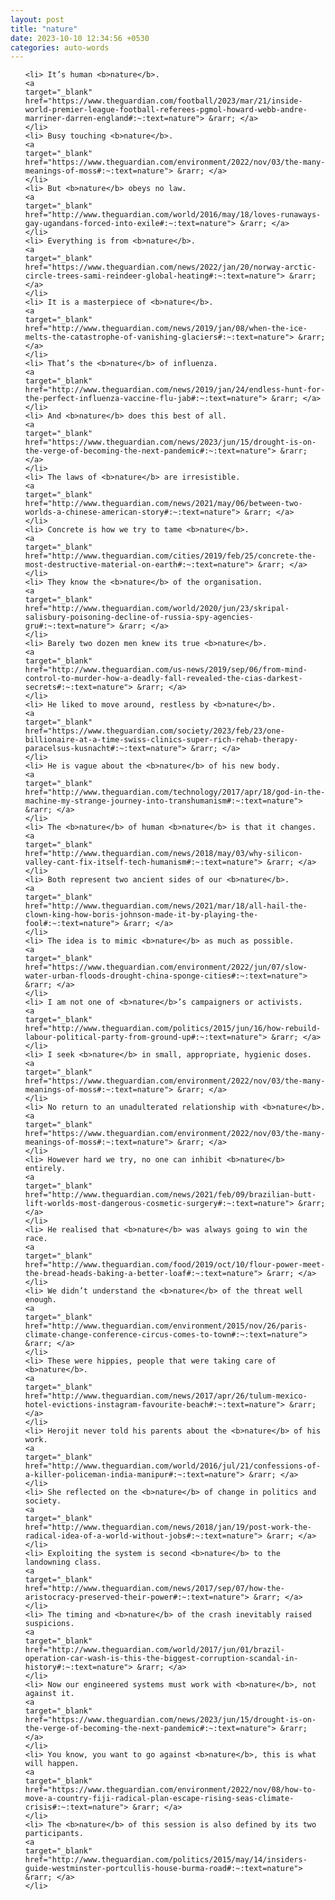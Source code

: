 ```yaml
---
layout: post
title: "nature"
date: 2023-10-10 12:34:56 +0530
categories: auto-words
---
```

<ol>

    <li> It’s human <b>nature</b>.
    <a 
    target="_blank" 
    href="https://www.theguardian.com/football/2023/mar/21/inside-world-premier-league-football-referees-pgmol-howard-webb-andre-marriner-darren-england#:~:text=nature"> &rarr; </a>
    </li>
    <li> Busy touching <b>nature</b>.
    <a 
    target="_blank" 
    href="https://www.theguardian.com/environment/2022/nov/03/the-many-meanings-of-moss#:~:text=nature"> &rarr; </a>
    </li>
    <li> But <b>nature</b> obeys no law.
    <a 
    target="_blank" 
    href="http://www.theguardian.com/world/2016/may/18/loves-runaways-gay-ugandans-forced-into-exile#:~:text=nature"> &rarr; </a>
    </li>
    <li> Everything is from <b>nature</b>.
    <a 
    target="_blank" 
    href="https://www.theguardian.com/news/2022/jan/20/norway-arctic-circle-trees-sami-reindeer-global-heating#:~:text=nature"> &rarr; </a>
    </li>
    <li> It is a masterpiece of <b>nature</b>.
    <a 
    target="_blank" 
    href="http://www.theguardian.com/news/2019/jan/08/when-the-ice-melts-the-catastrophe-of-vanishing-glaciers#:~:text=nature"> &rarr; </a>
    </li>
    <li> That’s the <b>nature</b> of influenza.
    <a 
    target="_blank" 
    href="http://www.theguardian.com/news/2019/jan/24/endless-hunt-for-the-perfect-influenza-vaccine-flu-jab#:~:text=nature"> &rarr; </a>
    </li>
    <li> And <b>nature</b> does this best of all.
    <a 
    target="_blank" 
    href="https://www.theguardian.com/news/2023/jun/15/drought-is-on-the-verge-of-becoming-the-next-pandemic#:~:text=nature"> &rarr; </a>
    </li>
    <li> The laws of <b>nature</b> are irresistible.
    <a 
    target="_blank" 
    href="http://www.theguardian.com/news/2021/may/06/between-two-worlds-a-chinese-american-story#:~:text=nature"> &rarr; </a>
    </li>
    <li> Concrete is how we try to tame <b>nature</b>.
    <a 
    target="_blank" 
    href="http://www.theguardian.com/cities/2019/feb/25/concrete-the-most-destructive-material-on-earth#:~:text=nature"> &rarr; </a>
    </li>
    <li> They know the <b>nature</b> of the organisation.
    <a 
    target="_blank" 
    href="http://www.theguardian.com/world/2020/jun/23/skripal-salisbury-poisoning-decline-of-russia-spy-agencies-gru#:~:text=nature"> &rarr; </a>
    </li>
    <li> Barely two dozen men knew its true <b>nature</b>.
    <a 
    target="_blank" 
    href="http://www.theguardian.com/us-news/2019/sep/06/from-mind-control-to-murder-how-a-deadly-fall-revealed-the-cias-darkest-secrets#:~:text=nature"> &rarr; </a>
    </li>
    <li> He liked to move around, restless by <b>nature</b>.
    <a 
    target="_blank" 
    href="https://www.theguardian.com/society/2023/feb/23/one-billionaire-at-a-time-swiss-clinics-super-rich-rehab-therapy-paracelsus-kusnacht#:~:text=nature"> &rarr; </a>
    </li>
    <li> He is vague about the <b>nature</b> of his new body.
    <a 
    target="_blank" 
    href="http://www.theguardian.com/technology/2017/apr/18/god-in-the-machine-my-strange-journey-into-transhumanism#:~:text=nature"> &rarr; </a>
    </li>
    <li> The <b>nature</b> of human <b>nature</b> is that it changes.
    <a 
    target="_blank" 
    href="http://www.theguardian.com/news/2018/may/03/why-silicon-valley-cant-fix-itself-tech-humanism#:~:text=nature"> &rarr; </a>
    </li>
    <li> Both represent two ancient sides of our <b>nature</b>.
    <a 
    target="_blank" 
    href="http://www.theguardian.com/news/2021/mar/18/all-hail-the-clown-king-how-boris-johnson-made-it-by-playing-the-fool#:~:text=nature"> &rarr; </a>
    </li>
    <li> The idea is to mimic <b>nature</b> as much as possible.
    <a 
    target="_blank" 
    href="https://www.theguardian.com/environment/2022/jun/07/slow-water-urban-floods-drought-china-sponge-cities#:~:text=nature"> &rarr; </a>
    </li>
    <li> I am not one of <b>nature</b>’s campaigners or activists.
    <a 
    target="_blank" 
    href="http://www.theguardian.com/politics/2015/jun/16/how-rebuild-labour-political-party-from-ground-up#:~:text=nature"> &rarr; </a>
    </li>
    <li> I seek <b>nature</b> in small, appropriate, hygienic doses.
    <a 
    target="_blank" 
    href="https://www.theguardian.com/environment/2022/nov/03/the-many-meanings-of-moss#:~:text=nature"> &rarr; </a>
    </li>
    <li> No return to an unadulterated relationship with <b>nature</b>.
    <a 
    target="_blank" 
    href="https://www.theguardian.com/environment/2022/nov/03/the-many-meanings-of-moss#:~:text=nature"> &rarr; </a>
    </li>
    <li> However hard we try, no one can inhibit <b>nature</b> entirely.
    <a 
    target="_blank" 
    href="http://www.theguardian.com/news/2021/feb/09/brazilian-butt-lift-worlds-most-dangerous-cosmetic-surgery#:~:text=nature"> &rarr; </a>
    </li>
    <li> He realised that <b>nature</b> was always going to win the race.
    <a 
    target="_blank" 
    href="http://www.theguardian.com/food/2019/oct/10/flour-power-meet-the-bread-heads-baking-a-better-loaf#:~:text=nature"> &rarr; </a>
    </li>
    <li> We didn’t understand the <b>nature</b> of the threat well enough.
    <a 
    target="_blank" 
    href="http://www.theguardian.com/environment/2015/nov/26/paris-climate-change-conference-circus-comes-to-town#:~:text=nature"> &rarr; </a>
    </li>
    <li> These were hippies, people that were taking care of <b>nature</b>.
    <a 
    target="_blank" 
    href="http://www.theguardian.com/news/2017/apr/26/tulum-mexico-hotel-evictions-instagram-favourite-beach#:~:text=nature"> &rarr; </a>
    </li>
    <li> Herojit never told his parents about the <b>nature</b> of his work.
    <a 
    target="_blank" 
    href="http://www.theguardian.com/world/2016/jul/21/confessions-of-a-killer-policeman-india-manipur#:~:text=nature"> &rarr; </a>
    </li>
    <li> She reflected on the <b>nature</b> of change in politics and society.
    <a 
    target="_blank" 
    href="http://www.theguardian.com/news/2018/jan/19/post-work-the-radical-idea-of-a-world-without-jobs#:~:text=nature"> &rarr; </a>
    </li>
    <li> Exploiting the system is second <b>nature</b> to the landowning class.
    <a 
    target="_blank" 
    href="http://www.theguardian.com/news/2017/sep/07/how-the-aristocracy-preserved-their-power#:~:text=nature"> &rarr; </a>
    </li>
    <li> The timing and <b>nature</b> of the crash inevitably raised suspicions.
    <a 
    target="_blank" 
    href="http://www.theguardian.com/world/2017/jun/01/brazil-operation-car-wash-is-this-the-biggest-corruption-scandal-in-history#:~:text=nature"> &rarr; </a>
    </li>
    <li> Now our engineered systems must work with <b>nature</b>, not against it.
    <a 
    target="_blank" 
    href="https://www.theguardian.com/news/2023/jun/15/drought-is-on-the-verge-of-becoming-the-next-pandemic#:~:text=nature"> &rarr; </a>
    </li>
    <li> You know, you want to go against <b>nature</b>, this is what will happen.
    <a 
    target="_blank" 
    href="https://www.theguardian.com/environment/2022/nov/08/how-to-move-a-country-fiji-radical-plan-escape-rising-seas-climate-crisis#:~:text=nature"> &rarr; </a>
    </li>
    <li> The <b>nature</b> of this session is also defined by its two participants.
    <a 
    target="_blank" 
    href="http://www.theguardian.com/politics/2015/may/14/insiders-guide-westminster-portcullis-house-burma-road#:~:text=nature"> &rarr; </a>
    </li>